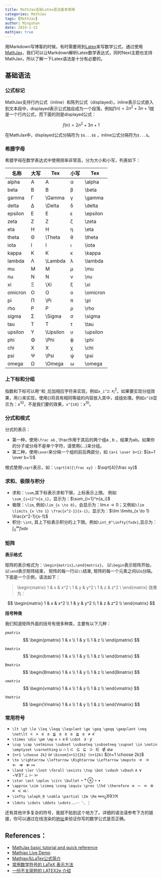 ```yaml
---
title: MathJax渲染Latex语法基本使用
categories: MathJax
tags: [MathJax]
author: Mingshan
date: 2019-1-15
mathjax: true
---
```


用Markdown写博客的时候，有时需要用到[Latex](https://www.latex-project.org/)来写数学公式，通过使用[MathJax](https://www.mathjax.org)，我们可以让Markdown解析Latex数学表达式，同时Next主题也支持MathJax，所以了解一下Latex语法是十分有必要的。

<!-- more -->

## 基础语法

### 公式标记

MathJax支持行内公式（inline）和陈列公式（displayed）。inline表示公式嵌入到文本段中，displayed表示公式独自成为一个段落。例如$f(n)=2n^2+3n+1$就是一个行内公式，而下面的则是displayed公式：

$$f(n)=2n^2+3n+1$$

在MathJax中，displayed公式分隔符为 `$$...$$` ，inline公式分隔符为`$...$`。

### 希腊字母

希腊字母在数学表达式中使用频率非常高，分为大小和小写，列表如下：

名称 |   大写  | Tex |  小写 | Tex
---|---|---|---|---
alpha    |    A   |     A     |     α    |   \alpha
beta     |    B   |     B     |     β    |   \beta
gamma    |    Γ   |   \Gamma  |     γ    |   \gamma
delta    |    Δ   |   \Delta  |     δ    |   \delta
epsilon  |    E   |     E     |     ϵ    |   \epsilon
zeta     |    Z   |     Z     |     ζ    |   \zeta
eta      |    H   |     H     |     η    |   \eta
theta    |    Θ   |   \Theta  |     θ    |   \theta
iota     |    I   |     I     |     ι    |   \iota
kappa    |    K   |     K     |     κ    |   \kappa
lambda   |    Λ   |  \Lambda  |     λ    |   \lambda
mu       |    M   |     M     |     μ    |   \mu
nu       |    N   |     N     |     ν    |   \nu
xi       |    Ξ   |    \Xi    |     ξ    |   \xi
omicron  |    O   |     O     |     ο    |   \omicron
pi       |    Π   |    \Pi    |     π    |   \pi
rho      |    P   |     P     |     ρ    |   \rho
sigma    |    Σ   |   \Sigma  |     σ    |   \sigma
tau      |    T   |     T     |     τ    |   \tau
upsilon  |    Υ   |  \Upsilon |     υ    |   \upsilon
phi      |    Φ   |    \Phi   |     ϕ    |   \phi
chi      |    X   |     X     |     χ    |   \chi
psi      |    Ψ   |    \Psi   |     ψ    |   \psi
omega    |    Ω   |   \Omega  |     ω    | \omega 


### 上下标和分组
指数和下标可以用`^`和`_`后加相应字符来实现，例如`x_i^2`: $x_i^2$。如果要实现分组效果，用`{}`来实现，使用{}将具有相同等级的内容放入其中，成组处理。例如`x^10`显示为：$x^10$，不是我们要的效果，`x^{10}`：$x^{10}$。

### 分式和根式

分式的表示：

- 第一种，使用`\frac ab` , \frac作用于其后的两个组a , b ，结果为ab。如果你的分子或分母不是单个字符，请使用{...}来分组。
- 第二种，使用`\over`来分隔一个组的前后两部分，如 `{a+1 \over b+1}`: ${a+1 \over b+1}$

根式使用`\sqrt`表示，如：`\sqrt[4]{\frac xy} `: $\sqrt[4]{\frac xy}$

### 求和、极限与积分

- 求和：`\sum`,其下标表示求和下限，上标表示上限。 例如`\sum_{i=1}^n{a_i}`，显示为：$\sum_{i=1}^n{a_i}$
- 极限：`\lim`, 例如`\lim_{x \to 0}`，会显示为：$\lim{x \to 0}$；又例如```\lim \limits_{x \to 1} \frac{x^2-1}{x-1}```，显示为：$\lim \limits_{x \to 1} \frac{x^2-1}{x-1}$
- 积分:  `\int`, 其上下标表示积分的上下限。例如`\int_0^\infty{fxdx}`,显示为：$\int_0^\infty{fxdx}$

### 矩阵

**表示格式**

矩阵的表示格式为：`\begin{matrix}…\end{matrix}`， 以`\begin`表示矩阵开始，以`\end`表示矩阵结束， 矩阵的每一行以`\\`结束, 矩阵的每一个元素之间以`&`分隔。下面是一个示例，语法如下：
> \begin{matrix}
1 & x & x^2 \\
1 & y & y^2 \\
1 & z & z^2 \\
\end{matrix}
效果为：

$$
    \begin{matrix}
    1 & x & x^2 \\
    1 & y & y^2 \\
    1 & z & z^2 \\
    \end{matrix}
$$

**括号种类**

我们知道矩阵外面的括号有很多种类，主要有以下几种：

`pmatrix`
$$
    \begin{pmatrix}
    1 & x \\
    1 & y \\
    1 & z \\
    \end{pmatrix}
$$

`bmatrix`
$$
    \begin{bmatrix}
    1 & x \\
    1 & y \\
    1 & z \\
    \end{bmatrix}
$$

`Bmatrix`
$$
    \begin{Bmatrix}
    1 & x \\
    1 & y \\
    1 & z \\
    \end{Bmatrix}
$$

`vmatrix`
$$
    \begin{vmatrix}
    1 & x \\
    1 & y \\
    1 & z \\
    \end{vmatrix}
$$

`Vmatrix`
$$
    \begin{Vmatrix}
    1 & x \\
    1 & y \\
    1 & z \\
    \end{Vmatrix}
$$


### 常用符号

- `\lt \gt \le \leq \leqq \leqslant \ge \geq \geqq \geqslant \neq \not\lt` $\lt \gt \le \leq \leqq \leqslant \ge \geq \geqq \geqslant \neq \not\lt$
- `\times \div \pm \mp` $\times \div \pm \mp$ `\cdot ` $x⋅y$
- `\cup \cap \setminus \subset \subseteq \subsetneq \supset \in \notin \emptyset \varnothing`  $\cup \cap \setminus \subset \subseteq \subsetneq \supset \in \notin \emptyset \varnothing$
- `{n+1 \choose 2k}` or `\binom{n+1}{2k} (n+12k)` ${n+1 \choose 2k}$
- `\to \rightarrow \leftarrow \Rightarrow \Leftarrow \mapsto` $\to \rightarrow \leftarrow \Rightarrow \Leftarrow \mapsto$
- `\land \lor \lnot \forall \exists \top \bot \vdash \vDash` $\land \lor \lnot \forall \exists \top \bot \vdash \vDash$
- `\star \ast \oplus \circ \bullet` $\star \ast \oplus \circ \bullet$
- `\approx \sim \simeq \cong \equiv \prec \lhd \therefore` $\approx \sim \simeq \cong \equiv \prec \lhd \therefore$
- `\infty \aleph_0 \nabla \partial \Im \Re` $\infty \aleph_0 \nabla \partial \Im \Re$
- `\ldots \cdots \ddots \vdots` $\ldots \cdots \ddots \vdots$


还有其他许多复杂的符号，我就不贴到这个地方了。详细的语法请参考下方的链接，你可以通过在线渲染的[地址](https://www.mathjax.org/#demo)来验证你写的数学公式是否正确。

## References：

- [MathJax basic tutorial and quick reference](https://math.meta.stackexchange.com/questions/5020/mathjax-basic-tutorial-and-quick-reference)
- [Mathjax Live Demo](https://www.mathjax.org/#demo)
- [Mathjax与LaTex公式简介](https://www.cnblogs.com/linxd/p/4955530.html)
- [常用数学符号的 LaTeX 表示方法](http://www.mohu.org/info/symbols/symbols.htm)
- [一份不太简短的 LATEX2e 介绍](http://www.mohu.org/info/lshort-cn.pdf)
